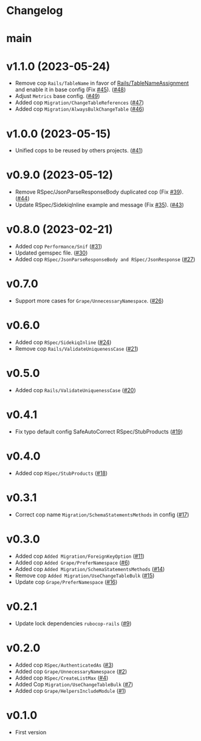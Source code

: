 # Changelog

# main

# v1.1.0 (2023-05-24)

* Remove cop `Rails/TableName` in favor of [Rails/TableNameAssignment](https://docs.rubocop.org/rubocop-rails/cops_rails.html#railstablenameassignment)
  and enable it in base config (Fix [#45](https://github.com/petalmd/rubocop-petal/issues/45)). ([#48](https://github.com/petalmd/rubocop-petal/pull/48))
* Adjust `Metrics` base config. ([#49](https://github.com/petalmd/rubocop-petal/pull/49))
* Added cop `Migration/ChangeTableReferences` ([#47](https://github.com/petalmd/rubocop-petal/pull/47))
* Added cop `Migration/AlwaysBulkChangeTable` ([#46](https://github.com/petalmd/rubocop-petal/pull/46))

# v1.0.0 (2023-05-15)

* Unified cops to be reused by others projects. ([#41](https://github.com/petalmd/rubocop-petal/pull/41))

# v0.9.0 (2023-05-12)

* Remove RSpec/JsonParseResponseBody duplicated cop (Fix [#39](https://github.com/petalmd/rubocop-petal/issues/39)). ([#44](https://github.com/petalmd/rubocop-petal/pull/44))
* Update RSpec/SidekiqInline example and message (Fix [#35](https://github.com/petalmd/rubocop-petal/issues/35)). ([#43](https://github.com/petalmd/rubocop-petal/pull/43))

# v0.8.0 (2023-02-21)

* Added cop `Performance/Snif` ([#31](https://github.com/petalmd/rubocop-petal/pull/31))
* Updated gemspec file. ([#30](https://github.com/petalmd/rubocop-petal/pull/30))
* Added cop `RSpec/JsonParseResponseBody and RSpec/JsonResponse` ([#27](https://github.com/petalmd/rubocop-petal/pull/27))

# v0.7.0

* Support more cases for `Grape/UnnecessaryNamespace`. ([#26](https://github.com/petalmd/rubocop-petal/pull/26))

# v0.6.0

* Added cop `RSpec/SidekiqInline` ([#24](https://github.com/petalmd/rubocop-petal/pull/24))
* Remove cop `Rails/ValidateUniquenessCase` ([#21](https://github.com/petalmd/rubocop-petal/pull/21))

# v0.5.0

* Added cop `Rails/ValidateUniquenessCase` ([#20](https://github.com/petalmd/rubocop-petal/pull/20))

# v0.4.1

* Fix typo default config SafeAutoCorrect RSpec/StubProducts ([#19](https://github.com/petalmd/rubocop-petal/pull/19))

# v0.4.0

* Added cop `RSpec/StubProducts` ([#18](https://github.com/petalmd/rubocop-petal/pull/18))

# v0.3.1

* Correct cop name `Migration/SchemaStatementsMethods` in config ([#17](https://github.com/petalmd/rubocop-petal/pull/17))

# v0.3.0

* Added cop `Added Migration/ForeignKeyOption` ([#11](https://github.com/petalmd/rubocop-petal/pull/11))
* Added cop `Added Grape/PreferNamespace` ([#6](https://github.com/petalmd/rubocop-petal/pull/6))
* Added cop `Added Migration/SchemaStatementsMethods` ([#14](https://github.com/petalmd/rubocop-petal/pull/14))
* Remove cop `Added Migration/UseChangeTableBulk` ([#15](https://github.com/petalmd/rubocop-petal/pull/15))
* Update cop `Grape/PreferNamespace` ([#16](https://github.com/petalmd/rubocop-petal/pull/16))

# v0.2.1

* Update lock dependencies `rubocop-rails` ([#9](https://github.com/petalmd/rubocop-petal/pull/9))

# v0.2.0

* Added cop `RSpec/AuthenticatedAs` ([#3](https://github.com/petalmd/rubocop-petal/pull/3))
* Added cop `Grape/UnnecessaryNamespace` ([#2](https://github.com/petalmd/rubocop-petal/pull/2))
* Added cop `RSpec/CreateListMax` ([#4](https://github.com/petalmd/rubocop-petal/pull/4))
* Added Cop `Migration/UseChangeTableBulk` ([#7](https://github.com/petalmd/rubocop-petal/pull/7))
* Added cop `Grape/HelpersIncludeModule` ([#1](https://github.com/petalmd/rubocop-petal/pull/1))

# v0.1.0

* First version
